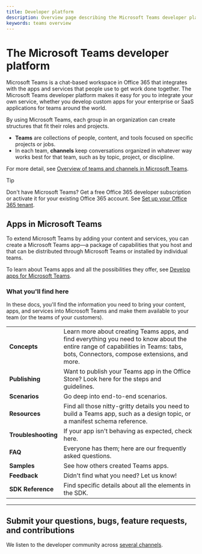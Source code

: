 ```yaml
---
title: Developer platform
description: Overview page describing the Microsoft Teams developer platform
keywords: teams overview
---
```


# The Microsoft Teams developer platform

Microsoft Teams is a chat-based workspace in Office 365 that integrates with the apps and services that people use to get work done together. The Microsoft Teams developer platform makes it easy for you to integrate your own service, whether you develop custom apps for your enterprise or SaaS applications for teams around the world.

By using Microsoft Teams, each group in an organization can create structures that fit their roles and projects.

* **Teams** are collections of people, content, and tools focused on specific projects or jobs.
* In each team, **channels** keep conversations organized in whatever way works best for that team, such as by topic, project, or discipline.

For more detail, see [Overview of teams and channels in Microsoft Teams](https://docs.microsoft.com/en-us/MicrosoftTeams/teams-channels-overview).

> [!TIP]
> Don't have Microsoft Teams? Get a free Office 365 developer subscription or activate it for your existing Office 365 account. See [Set up your Office 365 tenant](~/get-started/get-started#1-set-up-your-office-365-tenant).

## Apps in Microsoft Teams

To extend Microsoft Teams by adding your content and services, you can create a Microsoft Teams app&mdash;a package of capabilities that you host and that can be distributed through Microsoft Teams or installed by individual teams.

To learn about Teams apps and all the possibilities they offer, see [Develop apps for Microsoft Teams](~/concepts/apps/apps-overview).

### What you'll find here

In these docs, you'll find the information you need to bring your content, apps, and services into Microsoft Teams and make them available to your team (or the teams of your customers).

|   |   |
| - | - |
| **Concepts** | Learn more about creating Teams apps, and find everything you need to know about the entire range of capabilities in Teams: tabs, bots, Connectors, compose extensions, and more. |
| **Publishing** | Want to publish your Teams app in the Office Store? Look here for the steps and guidelines. |
| **Scenarios** | Go deep into end-to-end scenarios. |
| **Resources** | Find all those nitty-gritty details you need to build a Teams app, such as a design topic, or a manifest schema reference. |
| **Troubleshooting** | If your app isn't behaving as expected, check here. |
| **FAQ** | Everyone has them; here are our frequently asked questions. |
| **Samples** | See how others created Teams apps. |
| **Feedback** | Didn't find what you need? Let us know! |
| **SDK Reference** | Find specific details about all the elements in the SDK. |

---

## Submit your questions, bugs, feature requests, and contributions

We listen to the developer community across [several channels](~/feedback).
